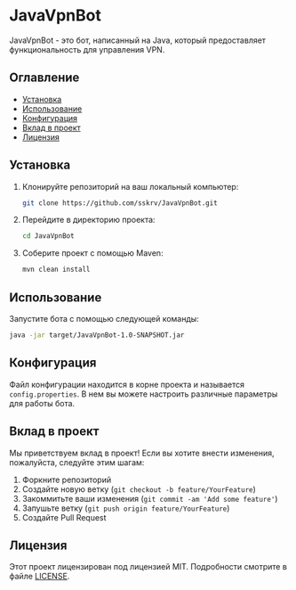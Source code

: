 # JavaVpnBot

JavaVpnBot - это бот, написанный на Java, который предоставляет функциональность для управления VPN.

## Оглавление

- [Установка](#установка)
- [Использование](#использование)
- [Конфигурация](#конфигурация)
- [Вклад в проект](#вклад-в-проект)
- [Лицензия](#лицензия)

## Установка

1. Клонируйте репозиторий на ваш локальный компьютер:

    ```bash
    git clone https://github.com/sskrv/JavaVpnBot.git
    ```

2. Перейдите в директорию проекта:

    ```bash
    cd JavaVpnBot
    ```

3. Соберите проект с помощью Maven:

    ```bash
    mvn clean install
    ```

## Использование

Запустите бота с помощью следующей команды:

```bash
java -jar target/JavaVpnBot-1.0-SNAPSHOT.jar
```

## Конфигурация

Файл конфигурации находится в корне проекта и называется `config.properties`. В нем вы можете настроить различные параметры для работы бота.

## Вклад в проект

Мы приветствуем вклад в проект! Если вы хотите внести изменения, пожалуйста, следуйте этим шагам:

1. Форкните репозиторий
2. Создайте новую ветку (`git checkout -b feature/YourFeature`)
3. Закоммитьте ваши изменения (`git commit -am 'Add some feature'`)
4. Запушьте ветку (`git push origin feature/YourFeature`)
5. Создайте Pull Request

## Лицензия

Этот проект лицензирован под лицензией MIT. Подробности смотрите в файле [LICENSE](LICENSE).

